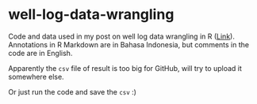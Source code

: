 # well-log-data-wrangling
Code and data used in my post on well log data wrangling in R ([Link]()). Annotations in R Markdown are in Bahasa Indonesia, but comments in the code are in English.

Apparently the `csv` file of result is too big for GitHub, will try to upload it somewhere else.

Or just run the code and save the `csv` :)
